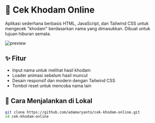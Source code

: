 # 🔮 Cek Khodam Online

Aplikasi sederhana berbasis HTML, JavaScript, dan Tailwind CSS untuk mengecek "khodam" berdasarkan nama yang dimasukkan. Dibuat untuk tujuan hiburan semata.

![preview](preview.jpg) <!-- Ganti jika kamu punya screenshot -->

## ✨ Fitur

- Input nama untuk melihat hasil khodam
- Loader animasi sebelum hasil muncul
- Desain responsif dan modern dengan Tailwind CSS
- Tombol reset untuk mencoba nama lain

## 🚀 Cara Menjalankan di Lokal

```bash
git clone https://github.com/adamaryanto/cek-khodam-online.git
cd cek-khodam-online
